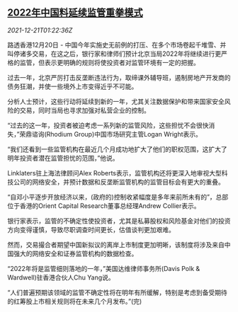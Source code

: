 <!--1640050262000-->
[2022年中国料延续监管重拳模式](https://cn.reuters.com/article/china-fin-regulations-outlook-1221-idCNKBS2J004L)
------

<div><i>2021-12-21T01:22:36Z</i></div><p>路透香港12月20日 - 中国今年实施史无前例的打压、在多个市场卷起千堆雪、并叫停诸多交易，在这之后，银行家和律师们预计北京当局2022年将继续进行更严格的监管，但表示更明确的规则将使投资者对监管环境有一定的把握。</p><p>过去一年，北京严厉打击反垄断违法行为，取缔课外辅导班，遏制房地产开发商的债务狂潮，并使一些境外上市变得近乎不可能。</p><p>分析人士预计，这些行动将延续到新的一年，尤其关注数据保护和带来国家安全风险的交易，同时当局也寻求加强对私营企业的控制。</p><p>“过去的这一年，投资者被迫考虑一系列新的监管风险，这些担忧不会很快消失，”荣鼎谘询(Rhodium Group)中国市场研究主管Logan Wright表示。</p><p>“我们还看到一些监管机构在最近几个月成功地扩大了他们的职权范围，这扩大了明年投资者潜在监管担忧的范围，”他说。</p><p>Linklaters驻上海法律顾问Alex Roberts表示，监管机构还将更深入地审视大型科技公司的网络安全，并预计数据和反垄断监管机构的监管目标会有更大的重叠。</p><p>“自邓小平逐步开放经济以来，(政府的)控制收紧幅度是多年来前所未有的”，总部位于香港的Orient Capital Research董事总经理Andrew Collier表示。</p><p>银行家表示，监管的不确定性使投资者，尤其是私募股权和风险基金对他们的投资方向变得谨慎，导致尽职调查时间更长，估值谈判更加艰难。</p><p>然而，交易撮合者期望中国新拟议的离岸上市制度更加明晰，该制度将涉及来自中国强大的网络安全和证券监管机构的数据检查。</p><p>“2022年将是监管细则落地的一年，”美国达维律师事务所(Davis Polk &amp; Wardwell)驻香港合伙人Chu Yang说。</p><p>“人们普遍预期该领域的监管不确定性将在明年有所缓解，特别是考虑到备受期待的红筹股上市相关规则将在未来几个月发布。”(完)</p>
